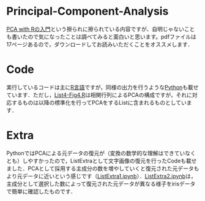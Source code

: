 # Principal-Component-Analysis
[PCA with Rの入門](https://github.com/ShoShohh/Principal-Component-Analysis/blob/main/Principal%20Component%20Analysis%20with%20R.pdf)という擦られに擦られている内容ですが、自明じゃないことも書いたので気になったことは調べてみると面白いと思います。pdfファイルは17ページあるので，ダウンロードしてお読みいただくことをオススメします．
# Code
実行しているコードは主に[R言語](https://github.com/ShoShohh/Principal-Component-Analysis/tree/main/with%20R)ですが，同様の出力を行うような[Python](https://github.com/ShoShohh/Principal-Component-Analysis/tree/main/with%20Python)も載せています．ただし，[List4-Fig4.R](https://github.com/ShoShohh/Principal-Component-Analysis/blob/main/with%20R/List4-Fig4.R)は相関行列によるPCAの構成ですが，それに対応するものは以降の標準化を行ってPCAをするListに含まれるものとしています．
# Extra
PythonではPCAによる元データの復元が（変換の数学的な理解はできていなくとも）しやすかったので，ListExtraとして文字画像の復元を行ったCodeも載せました．PCAとして採用する主成分の数を増やしていくと復元された元データもより元データに近いという感じです（[ListExtra1.ipynb](https://github.com/ShoShohh/Principal-Component-Analysis/blob/main/with%20Python/ListExtra1.ipynb)）．[ListExtra2.ipynb](https://github.com/ShoShohh/Principal-Component-Analysis/blob/main/with%20Python/ListExtra2.ipynb)は，主成分として選択した数によって復元された元データが異なる様子をirisデータで簡単に確認したものです．
